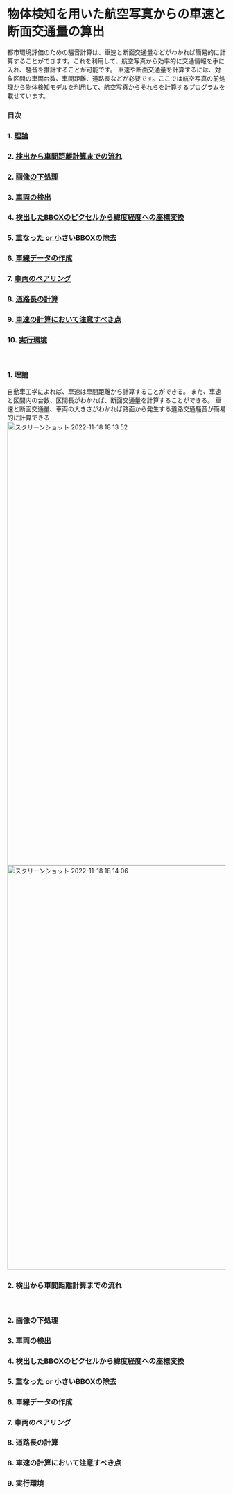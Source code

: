 # 物体検知を用いた航空写真からの車速と断面交通量の算出  
都市環境評価のための騒音計算は、車速と断面交通量などがわかれば簡易的に計算することができます。これを利用して、航空写真から効率的に交通情報を手に入れ、騒音を推計することが可能です。
車速や断面交通量を計算するには、対象区間の車両台数、車間距離、道路長などが必要です。ここでは航空写真の前処理から物体検知モデルを利用して、航空写真からそれらを計算するプログラムを載せています。
<br>

### 目次  
### 1. [理論](#anchor1)
### 2. [検出から車間距離計算までの流れ](#anchor2)
### 2. [画像の下処理](#anchor2)
### 3. [車両の検出](#anchor3)
### 4. [検出したBBOXのピクセルから緯度経度への座標変換](#anchor4)
### 5. [重なった or 小さいBBOXの除去](#anchor5)
### 6. [車線データの作成](#anchor6)
### 7. [車両のペアリング](#anchor7)
### 8. [道路長の計算](#anchor8)
### 9. [車速の計算において注意すべき点](#anchor9)
### 10. [実行環境](#anchor10)

<br>

<a id="anchor1"></a>
###  1. 理論  
自動車工学によれば、車速は車間距離から計算することができる。 
また、車速と区間内の台数、区間長がわかれば、断面交通量を計算することができる。
車速と断面交通量、車両の大きさがわかれば路面から発生する道路交通騒音が簡易的に計算できる
<br>
<img width="1020" alt="スクリーンショット 2022-11-18 18 13 52" src="https://user-images.githubusercontent.com/81552631/202665644-7726f878-b081-4a78-aee6-1a94c8cc7909.png">  
<img width="930" alt="スクリーンショット 2022-11-18 18 14 06" src="https://user-images.githubusercontent.com/81552631/202665664-ba56e6c3-ad3f-4869-aeee-440e76546ba5.png">
<br>
<a id="anchor2"></a>
###  2. 検出から車間距離計算までの流れ  

<br>

<a id="anchor2"></a>
### 2. 画像の下処理

<a id="anchor3"></a>
### 3. 車両の検出

<a id="anchor4"></a>
### 4. 検出したBBOXのピクセルから緯度経度への座標変換

<a id="anchor5"></a>
### 5. 重なった or 小さいBBOXの除去

<a id="anchor6"></a>
### 6. 車線データの作成

<a id="anchor7"></a>
### 7. 車両のペアリング

<a id="anchor8"></a>
### 8. 道路長の計算

<a id="anchor9"></a>
### 8. 車速の計算において注意すべき点

<a id="anchor10"></a>
### 9. 実行環境
